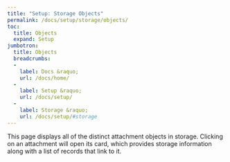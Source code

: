 ```yaml
---
title: "Setup: Storage Objects"
permalink: /docs/setup/storage/objects/
toc:
  title: Objects
  expand: Setup
jumbotron:
  title: Objects
  breadcrumbs:
  - 
    label: Docs &raquo;
    url: /docs/home/
  - 
    label: Setup &raquo;
    url: /docs/setup/
  - 
    label: Storage &raquo;
    url: /docs/setup/#storage
---
```


This page displays all of the distinct attachment objects in storage.  Clicking on an attachment will open its card, which provides storage information along with a list of records that link to it.
